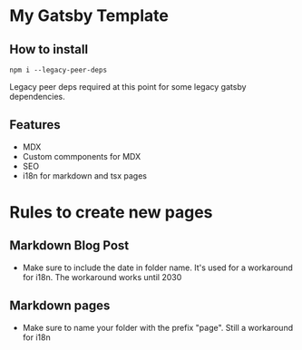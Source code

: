 # My Gatsby Template

## How to install

`npm i --legacy-peer-deps`

Legacy peer deps required at this point for some legacy gatsby dependencies.

## Features

- MDX
- Custom commponents for MDX
- SEO
- i18n for markdown and tsx pages

# Rules to create new pages

## Markdown Blog Post

- Make sure to include the date in folder name. It's used for a workaround for i18n. The workaround works until 2030

## Markdown pages

- Make sure to name your folder with the prefix "page". Still a workaround for i18n
